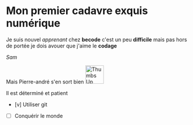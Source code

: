 # Mon premier cadavre exquis numérique
Je suis nouvel *apprenant* chez **becode**
c'est un peu **difficile** mais pas hors de portée
je dois avouer que j'aime le **codage**

*Sam*

Mais Pierre-andré s'en sort bien <img alt="Thumbs Up" src="https://i.pinimg.com/originals/aa/51/6c/aa516c36b135a83ca0c1c20d67e62766.png" width="50px"/>

Il est déterminé et patient
- [v] Utiliser git
- [ ] Conquérir le monde
